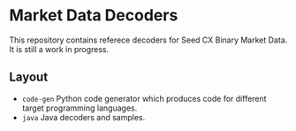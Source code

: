 # Market Data Decoders

This repository contains referece decoders for Seed CX Binary Market Data.
It is still a work in progress.


## Layout

* `code-gen` Python code generator which produces code for different target programming languages.
* `java` Java decoders and samples.

